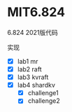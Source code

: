 # MIT6.824 

6.824 2021版代码

实现
- [x] lab1 mr
- [x] lab2 raft
- [x] lab3 kvraft
- [x] lab4 shardkv
    - [x] challenge1
    - [x] challenge2
